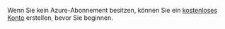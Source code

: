 Wenn Sie kein Azure-Abonnement besitzen, können Sie ein [kostenloses Konto](https://azure.microsoft.com/free/?azure-portal=true) erstellen, bevor Sie beginnen.